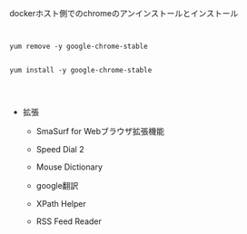 
dockerホスト側でのchromeのアンインストールとインストール

```


yum remove -y google-chrome-stable


yum install -y google-chrome-stable




```




- 拡張

  - SmaSurf for Webブラウザ拡張機能

  - Speed Dial 2

  - Mouse Dictionary

  - google翻訳

  - XPath Helper

  - RSS Feed Reader
